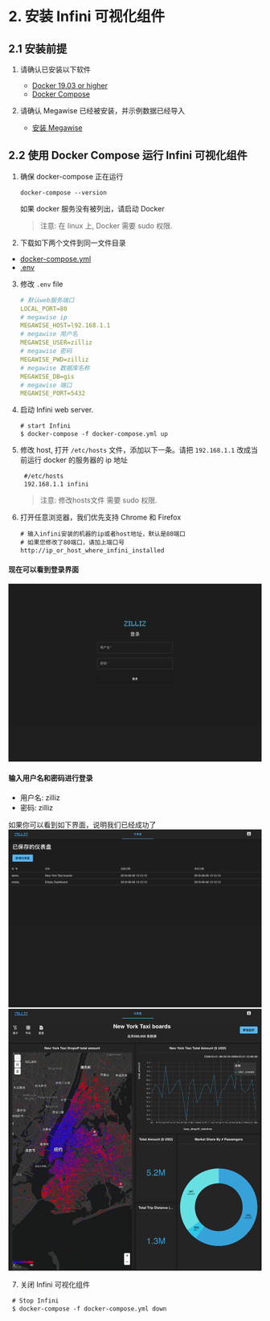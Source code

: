 
# 2. 安装 Infini 可视化组件

## 2.1 安装前提

1. 请确认已安装以下软件

    - [Docker 19.03 or higher](https://docs.docker.com/engine/installation/linux/docker-ce/ubuntu/)
    - [Docker Compose](https://docs.docker.com/compose/install/)

2. 请确认 Megawise 已经被安装，并示例数据已经导入
    - [安装 Megawise](install_infini_sql.md)

## 2.2 使用 Docker Compose 运行 Infini 可视化组件

1. 确保 docker-compose 正在运行 

   ```
   docker-compose --version
   ```

   如果 docker 服务没有被列出，请启动 Docker 

   > 注意: 在 linux 上, Docker 需要 sudo 权限.

2. 下载如下两个文件到同一文件目录
  - [docker-compose.yml](https://github.com/Infini-Analytics/infini/blob/master/config/webserver/docker-compose.yml)
  - [.env](https://github.com/Infini-Analytics/infini/blob/master/config/webserver/.env)
  
3. 修改 `.env` file 
    ```yml
    # 默认web服务端口
    LOCAL_PORT=80
    # megawise ip
    MEGAWISE_HOST=l92.168.1.1
    # megawise 用户名
    MEGAWISE_USER=zilliz
    # megawise 密码
    MEGAWISE_PWD=zilliz
    # megawise 数据库名称
    MEGAWISE_DB=gis
    # megawise 端口
    MEGAWISE_PORT=5432
    ```

4. 启动 Infini web server.

   ```shell
   # start Infini
   $ docker-compose -f docker-compose.yml up
   ```

5. 修改 host, 打开 `/etc/hosts` 文件，添加以下一条。请把 `192.168.1.1` 改成当前运行 docker 的服务器的 ip 地址
   ```shell
    #/etc/hosts
    192.168.1.1 infini
   ```
   > 注意: 修改hosts文件 需要 sudo 权限.

6. 打开任意浏览器，我们优先支持 Chrome 和 Firefox

   ```shell
   # 输入infini安装的机器的ip或者host地址，默认是80端口
   # 如果您修改了80端口，请加上端口号
   http://ip_or_host_where_infini_installed
   ```

  #### 现在可以看到登录界面
  ![login](./assets/login.png)

  #### 输入用户名和密码进行登录
  - 用户名: zilliz
  - 密码: zilliz

  如果你可以看到如下界面，说明我们已经成功了
  ![dashboard-list](./assets/dashboard-list.png)
  ![New York Taxi data](./assets/nyc-demo.png)

7. 关闭 Infini 可视化组件
  ```shell
   # Stop Infini
   $ docker-compose -f docker-compose.yml down
  ```
